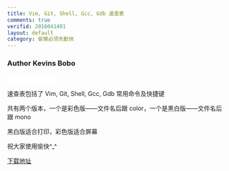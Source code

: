 ```yaml
---
title: Vim, Git, Shell, Gcc, Gdb 速查表
comments: true
verifid: 2016041401
layout: default
category: 偷懒必须先勤快
---
```


### Author Kevins Bobo

<iframe src="//ghbtns.com/github-btn.html?user=KevinsBobo&repo=cheat-sheet&type=watch&count=true" allowtransparency="true" frameborder="0" scrolling="0" width="110" height="20"></iframe>

速查表包括了 Vim, Git, Shell, Gcc, Gdb 常用命令及快捷键

共有两个版本，一个是彩色版——文件名后跟 color，一个是黑白版——文件名后跟 mono

黑白版适合打印，彩色版适合屏幕

祝大家使用愉快^_^

[下载地址](https://github.com/KevinsBobo/cheat-sheet/)
